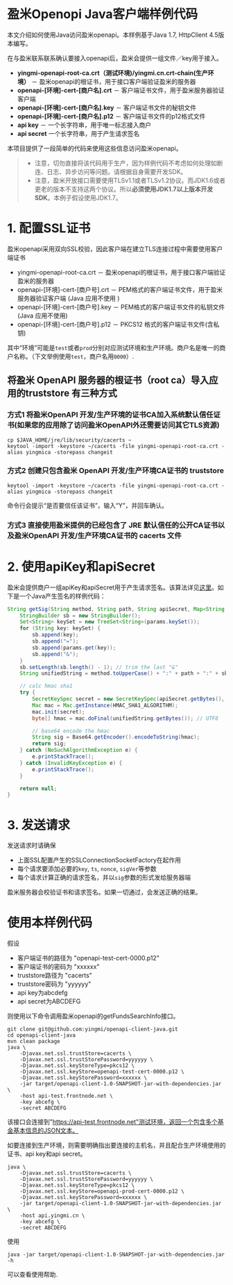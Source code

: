 盈米Openopi Java客户端样例代码
===================================

本文介绍如何使用Java访问盈米openapi。本样例基于Java 1.7, HttpClient 4.5版本编写。

在与盈米联系联系确认要接入openapi后，盈米会提供一组文件／key用于接入。

* **yingmi-openapi-root-ca.crt（测试环境)/yingmi.cn.crt-chain(生产环境）** － 盈米openapi的根证书，用于接口客户端验证盈米的服务器
* **openapi-[环境]-cert-[商户名].crt** － 客户端证书文件，用于盈米服务器验证客户端
* **openapi-[环境]-cert-[商户名].key** － 客户端证书文件的秘钥文件
* **openapi-[环境]-cert-[商户名].p12** － 客户端证书文件的p12格式文件
* **api key** － 一个长字符串，用于唯一标志接入商户
* **api secret**  一个长字符串，用于产生请求签名

本项目提供了一段简单的代码来使用这些信息访问盈米openapi。

> * 注意，切勿直接将该代码用于生产，因为样例代码不考虑如何处理如断连、日志、异步访问等问题。请根据自身需要开发SDK。
> * 注意，盈米开放接口需要使用TLSv1.1或者TLSv1.2协议。而JDK1.6或者更老的版本不支持这两个协议。所以**必须使用JDK1.7以上版本开发SDK**。本例子假设使用JDK1.7。

# 1. 配置SSL证书

盈米openapi采用双向SSL校验，因此客户端在建立TLS连接过程中需要使用客户端证书

* yingmi-openapi-root-ca.crt － 盈米openapi的根证书，用于接口客户端验证盈米的服务器
* openapi-[环境]-cert-[商户号].crt － PEM格式的客户端证书文件，用于盈米服务器验证客户端 (Java 应用不使用 )
* openapi-[环境]-cert-[商户号].key － PEM格式的客户端证书文件的私钥文件 (Java 应用不使用)
* openapi-[环境]-cert-[商户号].p12 － PKCS12 格式的客户端证书文件(含私钥)

其中“环境”可能是`test`或者`prod`分别对应测试环境和生产环境。商户名是唯一的商户名称。（下文举例使用`test`，商户名用`0000`）.

## 将盈米 OpenAPI 服务器的根证书（root ca）导入应用的truststore 有三种方式

### 方式1 将盈米OpenAPI 开发/生产环境的证书CA加入系统默认信任证书(如果您的应用除了访问盈米OpenAPI外还需要访问其它TLS资源)

```
cp $JAVA_HOME/jre/lib/security/cacerts ~
keytool -import -keystore ~/cacerts -file yingmi-openapi-root-ca.crt -alias yingmica -storepass changeit

```

### 方式2 创建只包含盈米 OpenAPI 开发/生产环境CA证书的 truststore
```
keytool -import -keystore ~/cacerts -file yingmi-openapi-root-ca.crt -alias yingmica -storepass changeit
```
命令行会提示“是否要信任该证书”，输入“Y”，并回车确认。

### 方式3 直接使用盈米提供的已经包含了 JRE 默认信任的公开CA证书以及盈米OpenAPI 开发/生产环境CA证书的  cacerts 文件



# 2. 使用apiKey和apiSecret

盈米会提供商户一组apiKey和apiSecret用于产生请求签名。该算法详见[这里](https://github.com/yingmi/openapi-docs/blob/master/oepnapi公共参数和校验.md#请求签名产生方法)。如下是一个Java产生签名的样例代码：

```java
String getSig(String method, String path, String apiSecret, Map<String, String> params) {
    StringBuilder sb = new StringBuilder();
    Set<String> keySet = new TreeSet<String>(params.keySet());
    for (String key: keySet) {
        sb.append(key);
        sb.append("=");
        sb.append(params.get(key));
        sb.append("&");
    }
    sb.setLength(sb.length() - 1); // trim the last "&"
    String unifiedString = method.toUpperCase() + ":" + path + ":" + sb.toString();

    // calc hmac sha1
    try {
        SecretKeySpec secret = new SecretKeySpec(apiSecret.getBytes(), "HmacSHA1");
        Mac mac = Mac.getInstance(HMAC_SHA1_ALGORITHM);
        mac.init(secret);
        byte[] hmac = mac.doFinal(unifiedString.getBytes()); // UTF8

        // base64 encode the hmac
        String sig = Base64.getEncoder().encodeToString(hmac);
        return sig;
    } catch (NoSuchAlgorithmException e) {
        e.printStackTrace();
    } catch (InvalidKeyException e) {
        e.printStackTrace();
    }

    return null;
}
```

# 3. 发送请求

发送请求时请确保

* 上面SSL配置产生的SSLConnectionSocketFactory在起作用
* 每个请求要添加必要的`key`, `ts`, `nonce`, `sigVer`等参数
* 每个请求计算正确的请求签名，并以`sig`参数的形式发给服务器端

盈米服务器会校验证书和请求签名。如果一切通过，会发送正确的结果。

# 使用本样例代码

假设

* 客户端证书的路径为 "openapi-test-cert-0000.p12"
* 客户端证书的密码为 "xxxxxx"
* truststore路径为 "cacerts"
* truststore密码为 "yyyyyy"
* api key为abcdefg
* api secret为ABCDEFG

则使用以下命令调用盈米openapi的getFundsSearchInfo接口。

```
git clone git@github.com:yingmi/openapi-client-java.git
cd openapi-client-java
mvn clean package
java \
	-Djavax.net.ssl.trustStore=cacerts \
	-Djavax.net.ssl.trustStorePassword=yyyyyy \
	-Djavax.net.ssl.keyStoreType=pkcs12 \
	-Djavax.net.ssl.keyStore=openapi-test-cert-0000.p12 \
	-Djavax.net.ssl.keyStorePassword=xxxxxx \
    -jar target/openapi-client-1.0-SNAPSHOT-jar-with-dependencies.jar \
    -host api-test.frontnode.net \
    -key abcefg \
    -secret ABCDEFG
```
该接口会连接到"https://api-test.frontnode.net"测试环境，返回一个包含多个基金基本信息的JSON文本。

如要连接到生产环境，则需要明确指出要连接的主机名，并且配合生产环境使用的证书、api key和api secret。

```
java \
	-Djavax.net.ssl.trustStore=cacerts \
	-Djavax.net.ssl.trustStorePassword=yyyyyy \
	-Djavax.net.ssl.keyStoreType=pkcs12 \
	-Djavax.net.ssl.keyStore=openapi-prod-cert-0000.p12 \
	-Djavax.net.ssl.keyStorePassword=xxxxxx \
	-jar target/openapi-client-1.0-SNAPSHOT-jar-with-dependencies.jar \
    -host api.yingmi.cn \
    -key abcefg \
    -secret ABCDEFG
```

使用

```
java -jar target/openapi-client-1.0-SNAPSHOT-jar-with-dependencies.jar -h
```

可以查看使用帮助.
